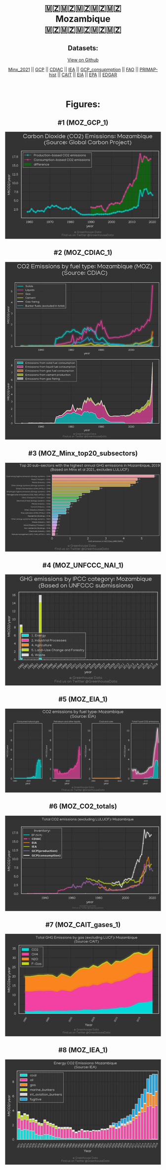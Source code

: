 
<center>
<h1 align="center">
🇲🇿🇲🇿🇲🇿🇲🇿🇲🇿
<br>
Mozambique
<br>
🇲🇿🇲🇿🇲🇿🇲🇿🇲🇿
</h1>
<h2>Datasets:</h2>
<p><a href="https://github.com/dquintani/GreenhouseData/tree/master/country_data/MOZ_Mozambique/data">View on Github</a>
<br></p><p><a href="data/MOZ_Minx_2021.csv">Minx_2021</a> || <a href="data/MOZ_GCP.csv">GCP</a> || <a href="data/MOZ_CDIAC.csv">CDIAC</a> || <a href="data/MOZ_IEA.csv">IEA</a> || <a href="data/MOZ_GCP_consupmption.csv">GCP_consupmption</a> || <a href="data/MOZ_FAO.csv">FAO</a> || <a href="data/MOZ_PRIMAP-hist.csv">PRIMAP-hist</a> || <a href="data/MOZ_CAIT.csv">CAIT</a> || <a href="data/MOZ_EIA.csv">EIA</a> || <a href="data/MOZ_EPA.csv">EPA</a> || <a href="data/MOZ_EDGAR.csv">EDGAR</a></p><p><br></p>
<h1>Figures:</h1><h2>#1 (MOZ_GCP_1)</h2>
<p><img alt="" src="figures/MOZ_GCP_1.png" /></p><h2>#2 (MOZ_CDIAC_1)</h2>
<p><img alt="" src="figures/MOZ_CDIAC_1.png" /></p><h2>#3 (MOZ_Minx_top20_subsectors)</h2>
<p><img alt="" src="figures/MOZ_Minx_top20_subsectors.png" /></p><h2>#4 (MOZ_UNFCCC_NAI_1)</h2>
<p><img alt="" src="figures/MOZ_UNFCCC_NAI_1.png" /></p><h2>#5 (MOZ_EIA_1)</h2>
<p><img alt="" src="figures/MOZ_EIA_1.png" /></p><h2>#6 (MOZ_CO2_totals)</h2>
<p><img alt="" src="figures/MOZ_CO2_totals.png" /></p><h2>#7 (MOZ_CAIT_gases_1)</h2>
<p><img alt="" src="figures/MOZ_CAIT_gases_1.png" /></p><h2>#8 (MOZ_IEA_1)</h2>
<p><img alt="" src="figures/MOZ_IEA_1.png" /></p>